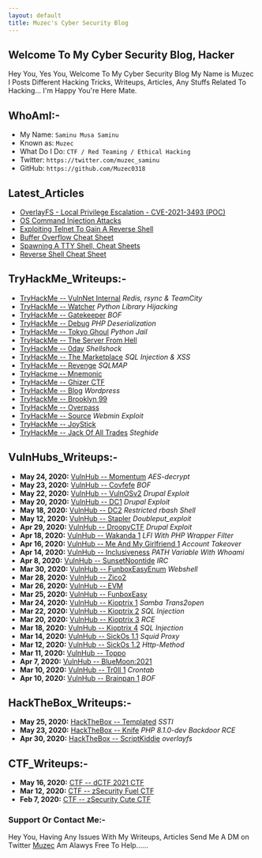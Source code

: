 ```yaml
---
layout: default
title: Muzec's Cyber Security Blog
---
```


## Welcome To My Cyber Security Blog,  Hacker

Hey You, Yes You, Welcome To My Cyber Security Blog My Name is Muzec I Posts Different Hacking Tricks, Writeups, Articles, Any Stuffs Related To Hacking... I'm Happy You're Here Mate.

## WhoAmI:-


- My Name:    `Saminu Musa Saminu`
- Known as:   `Muzec`
- What Do I Do:  `CTF / Red Teaming / Ethical Hacking`
- Twitter:    `https://twitter.com/muzec_saminu`
- GitHub:     `https://github.com/Muzec0318`

## Latest_Articles

- [OverlayFS - Local Privilege Escalation - CVE-2021-3493 (POC)](https://muzec0318.github.io/posts/overlayfs.html)
- [OS Command Injection Attacks](https://muzec0318.github.io/posts/oscommand.html)
- [Exploiting Telnet To Gain A Reverse Shell](https://muzec0318.github.io/posts/Telnet.html)
- [Buffer Overflow Cheat Sheet](https://muzec0318.github.io/posts/BufferOverflow.html)
- [Spawning A TTY Shell, Cheat Sheets](https://muzec0318.github.io/posts/Ttyshells.html)
- [Reverse Shell Cheat Sheet](https://muzec0318.github.io/posts/ReverseShell.html)

## TryHackMe_Writeups:-


- [TryHackMe -- VulnNet Internal](https://muzec0318.github.io/posts/vulnet.html) *Redis, rsync & TeamCity*
- [TryHackMe -- Watcher](https://muzec0318.github.io/posts/Watcher.html) *Python Library Hijacking*
- [TryHackMe -- Gatekeeper](https://muzec0318.github.io/posts/Gatekeeper.html) *BOF*
- [TryHackMe -- Debug](https://muzec0318.github.io/posts/Debug.html)  *PHP Deserialization*
- [TryHackMe -- Tokyo Ghoul](https://muzec0318.github.io/posts/tokyoghoul666.html)  *Python Jail*
- [TryHackMe -- The Server From Hell](https://muzec0318.github.io/posts/TheServerFromHell.html)
- [TryHackMe -- 0day](https://muzec0318.github.io/posts/0day.html)  *Shellshock*
- [TryHackMe -- The Marketplace](https://muzec0318.github.io/posts/Marketplace.html)  *SQL Injection & XSS*
- [TryHackMe -- Revenge](https://muzec0318.github.io/posts/Revenge.html)  *SQLMAP*
- [TryHackme -- Mnemonic](https://muzec0318.github.io/posts/Mnemonic.html)
- [TryHackMe -- Ghizer CTF](https://muzec0318.github.io/posts/Ghizer.html)
- [TryHackMe -- Blog](https://muzec0318.github.io/posts/Blog.html)  *Wordpress*
- [TryHackMe -- Brooklyn 99](https://muzec0318.github.io/posts/Brooklyn99.html)
- [TryHackMe -- Overpass](https://muzec0318.github.io/posts/Overpass.html)
- [TryHackMe -- Source](https://muzec0318.github.io/posts/Source.html)  *Webmin Exploit*
- [TryHackMe -- JoyStick](https://muzec0318.github.io/posts/JoyStick.html)
- [TryHackMe -- Jack Of All Trades](https://muzec0318.github.io/posts/Jack.html)  *Steghide*

## VulnHubs_Writeups:-

- **May 24, 2020:** [VulnHub -- Momentum](https://muzec0318.github.io/posts/momentum.html) *AES-decrypt*
- **May 23, 2020:** [VulnHub -- Covfefe](https://muzec0318.github.io/posts/covfefe.html) *BOF*
- **May 22, 2020:** [VulnHub -- VulnOSv2](https://muzec0318.github.io/posts/vulnos2.html) *Drupal Exploit*
- **May 20, 2020:** [VulnHub -- DC1](https://muzec0318.github.io/posts/dc1.html) *Drupal Exploit*
- **May 18, 2020:** [VulnHub -- DC2](https://muzec0318.github.io/posts/dc2.html) *Restricted rbash Shell*
- **May 12, 2020:** [VulnHub -- Stapler](https://muzec0318.github.io/posts/stapler.html) *Doubleput_exploit*
- **Apr 29, 2020:** [VulnHub -- DroopyCTF](https://muzec0318.github.io/posts/Droopy.html) *Drupal Exploit*
- **Apr 18, 2020:** [VulnHub -- Wakanda 1](https://muzec0318.github.io/posts/wakanda.html) *LFI With PHP Wrapper Filter*
- **Apr 16, 2020:** [VulnHub -- Me And My Girlfriend 1](https://muzec0318.github.io/posts/meandmygirlfriend.html) *Account Takeover*
- **Apr 14, 2020:** [VulnHub -- Inclusiveness](https://muzec0318.github.io/posts/Inclusiveness.html)  *PATH Variable With Whoami*
- **Apr 8, 2020:**  [VulnHub -- SunsetNoontide](https://muzec0318.github.io/posts/Sunsetnoontide.html)  *IRC*
- **Mar 30, 2020:** [VulnHub -- FunboxEasyEnum](https://muzec0318.github.io/posts/Funboxeasyenum.html)  *Webshell*
- **Mar 28, 2020:** [VulnHub -- Zico2](https://muzec0318.github.io/posts/zico2.html)
- **Mar 26, 2020:** [VulnHub -- EVM](https://muzec0318.github.io/posts/evm.html)
- **Mar 25, 2020:** [VulnHub -- FunboxEasy](https://muzec0318.github.io/posts/Funbox3.html)
- **Mar 24, 2020:** [VulnHub -- Kioptrix 1](https://muzec0318.github.io/posts/kioptrix1.html)     *Samba Trans2open*
- **Mar 22, 2020:** [VulnHub -- Kioptrix 2](https://muzec0318.github.io/posts/Kioptrix2.html)     *SQL Injection*
- **Mar 20, 2020:** [VulnHub -- Kioptrix 3](https://muzec0318.github.io/posts/Kioptrix3.html)     *RCE*
- **Mar 18, 2020:** [VulnHub -- Kioptrix 4](https://muzec0318.github.io/posts/Kioptrix4.html)     *SQL Injection*
- **Mar 14, 2020:** [VulnHub -- SickOs 1.1](https://muzec0318.github.io/posts/Sickos.html)    *Squid Proxy*
- **Mar 12, 2020:** [VulnHub -- SickOs 1.2](https://muzec0318.github.io/posts/Sickos2.html)    *Http-Method*
- **Mar 11, 2020:** [VulnHub -- Toppo](https://muzec0318.github.io/posts/Toppo.html)
- **Apr 7, 2020:**  [VulnHub -- BlueMoon:2021](https://muzec0318.github.io/posts/Bluemoon.html)
- **Mar 10, 2020:** [VulnHub -- Tr0ll 1](https://muzec0318.github.io/posts/Tr0ll.html)      *Crontab*
- **Apr 10, 2020:** [VulnHub -- Brainpan 1](https://muzec0318.github.io/posts/Brainpan1.html)      *BOF*

## HackTheBox_Writeups:-

- **May 25, 2020:** [HackTheBox -- Templated](https://muzec0318.github.io/posts/templated.html) *SSTI*
- **May 23, 2020:** [HackTheBox -- Knife](https://muzec0318.github.io/posts/knife.html) *PHP 8.1.0-dev Backdoor RCE*
- **Apr 30, 2020:** [HackTheBox -- ScriptKiddie](https://muzec0318.github.io/posts/scriptkiddie.html) *overlayfs*

## CTF_Writeups:-

- **May 16, 2020:** [CTF -- dCTF 2021 CTF](https://muzec0318.github.io/posts/dctf21.html)
- **Mar 12, 2020:** [CTF -- zSecurity Fuel CTF](https://muzec0318.github.io/posts/Zfuel.html)
- **Feb 7, 2020:** [CTF -- zSecurity Cute CTF](https://muzec0318.github.io/posts/Zcute.html)

### Support Or Contact Me:-
Hey You, Having Any Issues With My Writeups, Articles Send Me A DM on Twitter [Muzec](https://twitter.com/muzec_saminu)  Am Alawys Free To Help......

